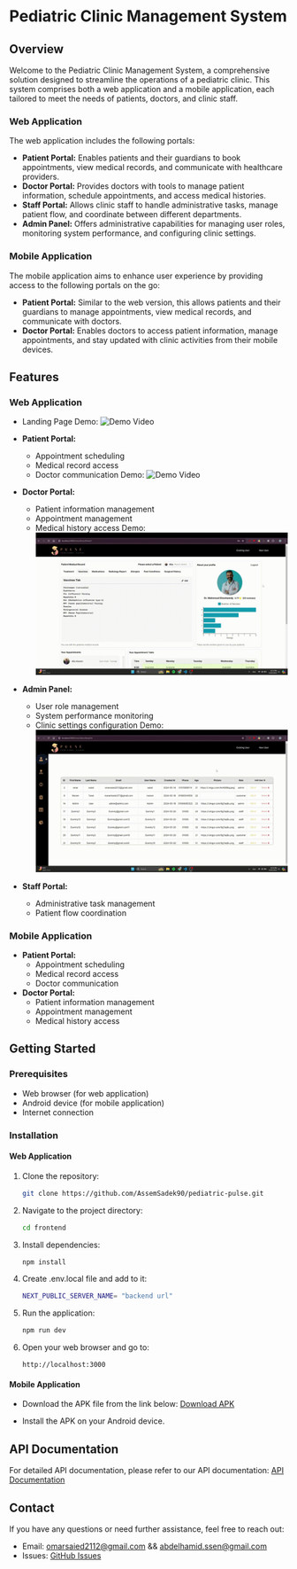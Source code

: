 # Pediatric Clinic Management System

## Overview

Welcome to the Pediatric Clinic Management System, a comprehensive solution designed to streamline the operations of a pediatric clinic. This system comprises both a web application and a mobile application, each tailored to meet the needs of patients, doctors, and clinic staff. 

### Web Application

The web application includes the following portals:
- **Patient Portal:** Enables patients and their guardians to book appointments, view medical records, and communicate with healthcare providers.
- **Doctor Portal:** Provides doctors with tools to manage patient information, schedule appointments, and access medical histories.
- **Staff Portal:** Allows clinic staff to handle administrative tasks, manage patient flow, and coordinate between different departments.
- **Admin Panel:** Offers administrative capabilities for managing user roles, monitoring system performance, and configuring clinic settings.

### Mobile Application

The mobile application aims to enhance user experience by providing access to the following portals on the go:
- **Patient Portal:** Similar to the web version, this allows patients and their guardians to manage appointments, view medical records, and communicate with doctors.
- **Doctor Portal:** Enables doctors to access patient information, manage appointments, and stay updated with clinic activities from their mobile devices.

## Features

### Web Application
- Landing Page
  Demo:
    ![Demo Video](GIFs/landingPageDemo.gif)
  
- **Patient Portal:**
  - Appointment scheduling
  - Medical record access
  - Doctor communication
 Demo:
    ![Demo Video](GIFs/patientPortalDemo.gif)

- **Doctor Portal:**
  - Patient information management
  - Appointment management
  - Medical history access
Demo:
    ![Demo Video](GIFs/doctorPortalDemo.gif)

- **Admin Panel:**
  - User role management
  - System performance monitoring
  - Clinic settings configuration
Demo:
    ![Demo Video](GIFs/adminPanelDemo.gif)

- **Staff Portal:**
  - Administrative task management
  - Patient flow coordination

### Mobile Application
- **Patient Portal:**
  - Appointment scheduling
  - Medical record access
  - Doctor communication
- **Doctor Portal:**
  - Patient information management
  - Appointment management
  - Medical history access

## Getting Started

### Prerequisites

- Web browser (for web application)
- Android device (for mobile application)
- Internet connection

### Installation

#### Web Application
1. Clone the repository:
    ```bash
    git clone https://github.com/AssemSadek90/pediatric-pulse.git
    ```
2. Navigate to the project directory:
    ```bash
    cd frontend
    ```
3. Install dependencies:
    ```bash
    npm install
    ```
4. Create .env.local file and add to it:
    ```bash
    NEXT_PUBLIC_SERVER_NAME= "backend url"
    ```
5. Run the application:
    ```bash
    npm run dev
    ```
6. Open your web browser and go to:
    ```
    http://localhost:3000
    ```

#### Mobile Application
- Download the APK file from the link below:
  [Download APK](https://drive.google.com/uc?export=download&id=1SytD4rQxmdjy4ixm1Odtz4UqUjFXSlVc)
  
- Install the APK on your Android device.

## API Documentation

For detailed API documentation, please refer to our API documentation:
[API Documentation](https://pediatric-pulse.onrender.com)


## Contact

If you have any questions or need further assistance, feel free to reach out:

- Email: omarsaied2112@gmail.com && abdelhamid.ssen@gmail.com
- Issues: [GitHub Issues](https://github.com/3marsaied/pediatric-pulse)
